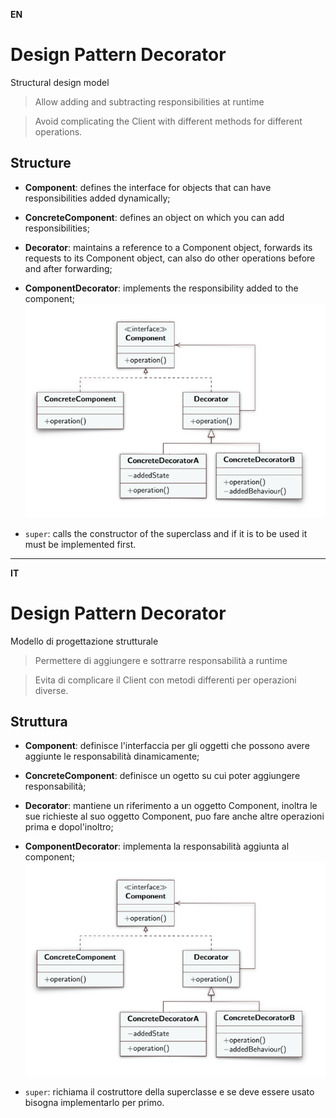 **EN**
# Design Pattern Decorator

Structural design model
> Allow adding and subtracting responsibilities at runtime

> Avoid complicating the Client with different methods for different operations.
## Structure
- **Component**: defines the interface for objects that can have responsibilities added dynamically;
- **ConcreteComponent**: defines an object on which you can add responsibilities;
- **Decorator**: maintains a reference to a Component object, forwards its requests to its Component object, can also do other operations before and after forwarding;
- **ComponentDecorator**: implements the responsibility added to the component;
![alt text](image.png)

- `super`: calls the constructor of the superclass and if it is to be used it must be implemented first.

---

**IT**
# Design Pattern Decorator

Modello di progettazione strutturale
> Permettere di aggiungere e sottrarre responsabilità a runtime

> Evita di complicare il Client con metodi  differenti per operazioni diverse.
## Struttura
- **Component**: definisce l'interfaccia per gli oggetti che possono avere aggiunte le responsabilità dinamicamente;
- **ConcreteComponent**: definisce un ogetto su cui poter aggiungere responsabilità;
- **Decorator**: mantiene un riferimento a un oggetto Component, inoltra le sue richieste al suo oggetto Component, puo fare anche altre operazioni prima e dopol'inoltro;
- **ComponentDecorator**: implementa la responsabilità aggiunta al component;
![alt text](image.png)

- `super`: richiama il costruttore della superclasse e se deve essere usato bisogna implementarlo per primo.
